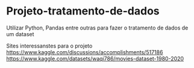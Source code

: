 # Projeto-tratamento-de-dados
Utilizar Python, Pandas entre outras para fazer o tratamento de dados de um dataset


Sites interessanstes para o projeto
 https://www.kaggle.com/discussions/accomplishments/517186
 https://www.kaggle.com/datasets/waqi786/movies-dataset-1980-2020
